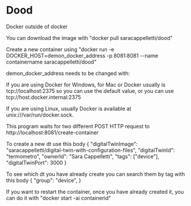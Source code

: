 # Dood
Docker outside of docker

You can download the image with "docker pull saracappelletti/dood"

Create a new container using "docker run -e DOCKER_HOST=demon_docker_address -p 8081:8081 --name containername saracappelletti/dood"

demon_docker_address needs to be changed with:

If you are using Docker for Windows, for Mac or Docker usually is tcp://localhost:2375 so you can use the default value, or you can use tcp://host.docker.internal:2375

If you are using Linux, usually Docker is available at unix:///var/run/docker.sock.

This program waits for two different POST HTTP request to http://localhost:8081/create-container 

To create a new dt use this body
{
    "digitalTwinImage": "saracappelletti/digital-twin-with-configuration-files",
    "digitalTwinId": "termometro",
    "ownerId": "Sara Cappelletti",
    "tags": ["device"],
    "digitalTwinPort": 3000
}

To see which dt you have already create you can search them by tag with this body
{
    "group": "device",
}

If you want to restart the container, once you have already created it, you can do it with "docker start -ai containerid"
